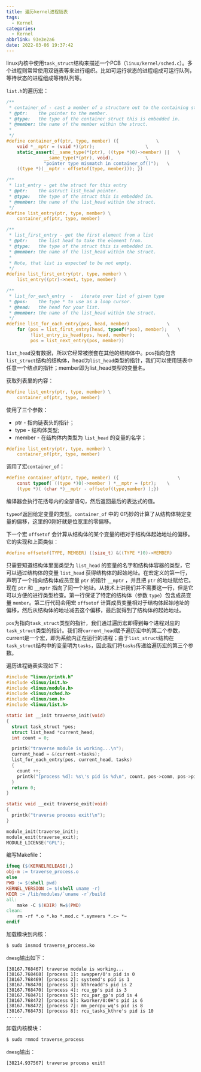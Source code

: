 ```yaml
---
title: 遍历kernel进程链表
tags:
  - Kernel
categories:
  - Kernel
abbrlink: 93e3e2a6
date: 2022-03-06 19:37:42
---
```


linux内核中使用`task_struct`结构来描述一个PCB（`linux/kernel/sched.c`）。多个进程则常常使用双链表等来进行组织。比如可运行状态的进程组成可运行队列，等待状态的进程组成等待队列等。

`list.h`的遍历宏：

```c
/**
 * container_of - cast a member of a structure out to the containing structure
 * @ptr:	the pointer to the member.
 * @type:	the type of the container struct this is embedded in.
 * @member:	the name of the member within the struct.
 *
 */
#define container_of(ptr, type, member) ({				\
	void *__mptr = (void *)(ptr);					\
	static_assert(__same_type(*(ptr), ((type *)0)->member) ||	\
		      __same_type(*(ptr), void),			\
		      "pointer type mismatch in container_of()");	\
	((type *)(__mptr - offsetof(type, member))); })

/**
 * list_entry - get the struct for this entry
 * @ptr:	the &struct list_head pointer.
 * @type:	the type of the struct this is embedded in.
 * @member:	the name of the list_head within the struct.
 */
#define list_entry(ptr, type, member) \
	container_of(ptr, type, member)

/**
 * list_first_entry - get the first element from a list
 * @ptr:	the list head to take the element from.
 * @type:	the type of the struct this is embedded in.
 * @member:	the name of the list_head within the struct.
 *
 * Note, that list is expected to be not empty.
 */
#define list_first_entry(ptr, type, member) \
	list_entry((ptr)->next, type, member)

/**
 * list_for_each_entry	-	iterate over list of given type
 * @pos:	the type * to use as a loop cursor.
 * @head:	the head for your list.
 * @member:	the name of the list_head within the struct.
 */
#define list_for_each_entry(pos, head, member)				\
	for (pos = list_first_entry(head, typeof(*pos), member);	\
	     !list_entry_is_head(pos, head, member);			\
	     pos = list_next_entry(pos, member))
```

`list_head`没有数据，所以它经常被嵌套在其他的结构体中。pos指向包含`list_struct`结构的结构体，head为`list_head`类型的指针，我们可以使用链表中任意一个结点的指针；member即为list_head类型的变量名。

获取列表里的内容：

```c
#define list_entry(ptr, type, member) \
    container_of(ptr, type, member)
```

使用了三个参数：

- ptr - 指向链表头的指针；
- type - 结构体类型;
- member - 在结构体内类型为 `list_head` 的变量的名字；

```c
#define list_entry(ptr, type, member) \
    container_of(ptr, type, member)
```

调用了宏`container_of`：

```c
#define container_of(ptr, type, member) ({                      \
    const typeof( ((type *)0)->member ) *__mptr = (ptr);    \
    (type *)( (char *)__mptr - offsetof(type,member) );})
```

编译器会执行花括号内的全部语句，然后返回最后的表达式的值。

`typeof`返回给定变量的类型。`container_of` 中的 0巧妙的计算了从结构体特定变量的偏移，这里的0刚好就是位宽里的零偏移。

下一个宏 `offsetof` 会计算从结构体的某个变量的相对于结构体起始地址的偏移。它的实现和上面类似：

```c
#define offsetof(TYPE, MEMBER) ((size_t) &((TYPE *)0)->MEMBER)
```

只需要知道结构体里面类型为 `list_head` 的变量的名字和结构体容器的类型，它可以通过结构体的变量 `list_head` 获得结构体的起始地址。在宏定义的第一行，声明了一个指向结构体成员变量 `ptr` 的指针 `__mptr` ，并且把 `ptr` 的地址赋给它。现在 `ptr` 和 `__mptr` 指向了同一个地址。从技术上讲我们并不需要这一行，但是它可以方便的进行类型检查。第一行保证了特定的结构体（参数 `type`）包含成员变量 `member`。第二行代码会用宏 `offsetof` 计算成员变量相对于结构体起始地址的偏移，然后从结构体的地址减去这个偏移，最后就得到了结构体的起始地址。

`pos`为指向`task_struct`类型的指针，我们通过遍历宏即得到每个进程对应的`task_struct`类型的指针。我们将`current_head`赋予遍历宏中的第二个参数，current是一个宏，即为系统内正在运行的进程；由于`list_struct`结构在`task_struct`结构中的变量明为`tasks`，因此我们将`tasks`传递给遍历宏的第三个参数。

遍历进程链表实现如下：

```c
#include "linux/printk.h"
#include <linux/init.h>
#include <linux/module.h>
#include <linux/sched.h>
#include <linux/sem.h>
#include <linux/list.h>

static int __init traverse_init(void)
{
  struct task_struct *pos;
  struct list_head *current_head;
  int count = 0;

  printk("traverse module is working...\n");
  current_head = &(current->tasks);
  list_for_each_entry(pos, current_head, tasks)
  {
    count ++;
    printk("[process %d]: %s\'s pid is %d\n", count, pos->comm, pos->pid);
  }
  return 0;
}

static void __exit traverse_exit(void)
{
  printk("traverse process exit!\n");
}

module_init(traverse_init);
module_exit(traverse_exit);
MODULE_LICENSE("GPL");
```

编写Makefile：

```makefile
ifneq ($(KERNELRELEASE),)
obj-m := traverse_process.o
else
PWD := $(shell pwd)
KERNEL_VERSION := $(shell uname -r)
KDIR := /lib/modules/`uname -r`/build
all:
	make -C $(KDIR) M=$(PWD)
clean:
	rm -rf *.o *.ko *.mod.c *.symvers *.c~ *~
endif
```

加载模块到内核：

```bash
$ sudo insmod traverse_process.ko
```

`dmesg`输出如下：

```
[38167.768467] traverse module is working...
[38167.768468] [process 1]: swapper/0's pid is 0
[38167.768469] [process 2]: systemd's pid is 1
[38167.768470] [process 3]: kthreadd's pid is 2
[38167.768470] [process 4]: rcu_gp's pid is 3
[38167.768471] [process 5]: rcu_par_gp's pid is 4
[38167.768472] [process 6]: kworker/0:0H's pid is 6
[38167.768472] [process 7]: mm_percpu_wq's pid is 8
[38167.768473] [process 8]: rcu_tasks_kthre's pid is 10
......
```

卸载内核模块：

```bash
$ sudo rmmod traverse_process
```

`dmesg`输出：

```
[38214.937567] traverse process exit!
```

